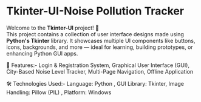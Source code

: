# Tkinter-UI-Noise Pollution Tracker

Welcome to the **Tkinter-UI** project! 🚀  
This project contains a collection of user interface designs made using **Python's Tkinter** library. It showcases multiple UI components like buttons, icons, backgrounds, and more — ideal for learning, building prototypes, or enhancing Python GUI apps.


🌟 Features:-
Login & Registration System,
Graphical User Interface (GUI),
City-Based Noise Level Tracker,
Multi-Page Navigation,
Offline Application


🛠️ Technologies Used:-
Language: Python ,
GUI Library: Tkinter, 
Image Handling: Pillow (PIL) ,
Platform: Windows
